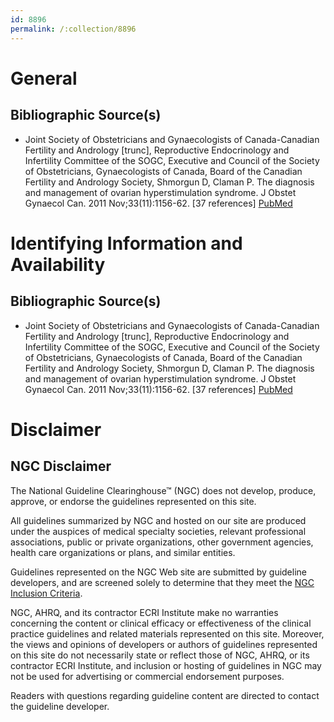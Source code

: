 ```yaml
---
id: 8896
permalink: /:collection/8896
---
```


# General

## Bibliographic Source(s)

- Joint Society of Obstetricians and Gynaecologists of Canada-Canadian Fertility and Andrology [trunc], Reproductive Endocrinology and Infertility Committee of the SOGC, Executive and Council of the Society of Obstetricians, Gynaecologists of Canada, Board of the Canadian Fertility and Andrology Society, Shmorgun D, Claman P. The diagnosis and management of ovarian hyperstimulation syndrome. J Obstet Gynaecol Can. 2011 Nov;33(11):1156-62. [37 references] [ PubMed ](http://www.ncbi.nlm.nih.gov/entrez/query.fcgi?cmd=Retrieve&db=pubmed&dopt=Abstract&list_uids=22082791)

# Identifying Information and Availability

## Bibliographic Source(s)

- Joint Society of Obstetricians and Gynaecologists of Canada-Canadian Fertility and Andrology [trunc], Reproductive Endocrinology and Infertility Committee of the SOGC, Executive and Council of the Society of Obstetricians, Gynaecologists of Canada, Board of the Canadian Fertility and Andrology Society, Shmorgun D, Claman P. The diagnosis and management of ovarian hyperstimulation syndrome. J Obstet Gynaecol Can. 2011 Nov;33(11):1156-62. [37 references] [ PubMed ](http://www.ncbi.nlm.nih.gov/entrez/query.fcgi?cmd=Retrieve&db=pubmed&dopt=Abstract&list_uids=22082791)

# Disclaimer

## NGC Disclaimer

The National Guideline Clearinghouse™ (NGC) does not develop, produce, approve, or endorse the guidelines represented on this site.

All guidelines summarized by NGC and hosted on our site are produced under the auspices of medical specialty societies, relevant professional associations, public or private organizations, other government agencies, health care organizations or plans, and similar entities.

Guidelines represented on the NGC Web site are submitted by guideline developers, and are screened solely to determine that they meet the [NGC Inclusion Criteria](/help-and-about/summaries/inclusion-criteria).

NGC, AHRQ, and its contractor ECRI Institute make no warranties concerning the content or clinical efficacy or effectiveness of the clinical practice guidelines and related materials represented on this site. Moreover, the views and opinions of developers or authors of guidelines represented on this site do not necessarily state or reflect those of NGC, AHRQ, or its contractor ECRI Institute, and inclusion or hosting of guidelines in NGC may not be used for advertising or commercial endorsement purposes.

Readers with questions regarding guideline content are directed to contact the guideline developer.


